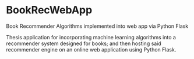 # BookRecWebApp
Book Recommender Algorithms implemented into web app via Python Flask 


Thesis application for incorporating machine learning algorithms into a recommender system designed for books; and then
hosting said recommender engine on an online web application using Python Flask.



